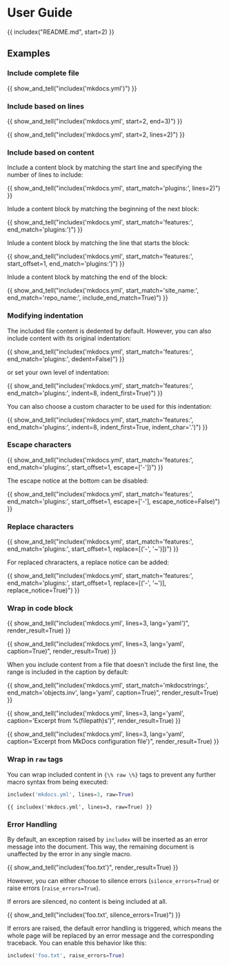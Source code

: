 # User Guide

<!-- include README without first heading -->
{{ includex("README.md", start=2) }}

## Examples

### Include complete file

{{ show_and_tell("includex('mkdocs.yml')") }}

### Include based on lines

{{ show_and_tell("includex('mkdocs.yml', start=2, end=3)") }}

{{ show_and_tell("includex('mkdocs.yml', start=2, lines=2)") }}

### Include based on content

Include a content block by matching the start line and specifying the number of lines to include:

{{ show_and_tell("includex('mkdocs.yml', start_match='plugins:', lines=2)") }}

Inlude a content block by matching the beginning of the next block:

{{ show_and_tell("includex('mkdocs.yml', start_match='features:', end_match='plugins:')") }}

Inlude a content block by matching the line that starts the block:

{{ show_and_tell("includex('mkdocs.yml', start_match='features:', start_offset=1, end_match='plugins:')") }}

Inlude a content block by matching the end of the block:

{{ show_and_tell("includex('mkdocs.yml', start_match='site_name:', end_match='repo_name:', include_end_match=True)") }}

### Modifying indentation

The included file content is dedented by default. However, you can also include content with its original indentation:

{{ show_and_tell("includex('mkdocs.yml', start_match='features:', end_match='plugins:', dedent=False)") }}

or set your own level of indentation:

{{ show_and_tell("includex('mkdocs.yml', start_match='features:', end_match='plugins:', indent=8, indent_first=True)") }}

You can also choose a custom character to be used for this indentation:

{{ show_and_tell("includex('mkdocs.yml', start_match='features:', end_match='plugins:', indent=8, indent_first=True, indent_char='.')") }}

### Escape characters

{{ show_and_tell("includex('mkdocs.yml', start_match='features:', end_match='plugins:', start_offset=1, escape=['-'])") }}

The escape notice at the bottom can be disabled:

{{ show_and_tell("includex('mkdocs.yml', start_match='features:', end_match='plugins:', start_offset=1, escape=['-'], escape_notice=False)") }}

### Replace characters

{{ show_and_tell("includex('mkdocs.yml', start_match='features:', end_match='plugins:', start_offset=1, replace=[('-', '~')])") }}

For replaced chraracters, a replace notice can be added:

{{ show_and_tell("includex('mkdocs.yml', start_match='features:', end_match='plugins:', start_offset=1, replace=[('-', '~')], replace_notice=True)") }}

### Wrap in code block

{{ show_and_tell("includex('mkdocs.yml', lines=3, lang='yaml')", render_result=True) }}


{{ show_and_tell("includex('mkdocs.yml', lines=3, lang='yaml', caption=True)", render_result=True) }}

When you include content from a file that doesn't include the first line, the range is included in the caption by default:

{{ show_and_tell("includex('mkdocs.yml', start_match='mkdocstrings:', end_match='objects.inv', lang='yaml', caption=True)", render_result=True) }}

{{ show_and_tell("includex('mkdocs.yml', lines=3, lang='yaml', caption='Excerpt from %(filepath)s')", render_result=True) }}

{{ show_and_tell("includex('mkdocs.yml', lines=3, lang='yaml', caption='Excerpt from MkDocs configuration file')", render_result=True) }}

### Wrap in `raw` tags

You can wrap included content in `{\% raw \%}` tags to prevent any further macro syntax from being executed:

```py
includex('mkdocs.yml', lines=3, raw=True)
```

``` title="Result"
{{ includex('mkdocs.yml', lines=3, raw=True) }}
```

### Error Handling

By default, an exception raised by `includex` will be inserted as an error message into the document. This way, the remaining document is unaffected by the error in any single macro.

{{ show_and_tell("includex('foo.txt')", render_result=True) }}

However, you can either choose to silence errors (`silence_errors=True`) or raise errors (`raise_errors=True`).

If errors are silenced, no content is being included at all.

{{ show_and_tell("includex('foo.txt', silence_errors=True)") }}

If errors are raised, the default error handling is triggered, which means the whole page will be replaced by an error message and the corresponding traceback. You can enable this behavior like this:

```py
includex('foo.txt', raise_errors=True)
```
